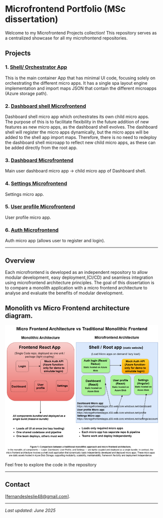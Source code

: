 # Microfrontend Portfolio (MSc dissertation)

Welcome to my Microfrontend Projects collection! This repository serves as a centralized showcase for all my microfrontend repositories.

## Projects

### 1. [Shell/ Orchestrator App](https://github.com/leslie628/Shell-app)  
This is the main container App that has minimal UI code, focusing solely on orchestrating the different micro apps. It has a single spa layout engine implementation and import maps JSON that contain the different microapps (Azure storage path).

### 2. [Dashboard shell Microfrontend](https://github.com/leslie628/dashboard-shell)  
Dashboard shell micro app which orchestrates its own child micro apps. The purpose of this is to facilitate flexibility in the future addition of new features as new micro apps, as the dashboard shell evolves. The dashboard shell will register the micro apps dynamically, but the micro apps will be added to the shell app import maps. Therefore, there is no need to redeploy the dashboard shell microapp to reflect new child micro apps, as these can be added directly from the root app.

### 3. [Dashboard Microfrontend](https://github.com/leslie628/dashboard-app)  
Main user dashboard micro app -> child micro app of Dashboard shell.

### 4. [Settings Microfrontend](https://github.com/leslie628/settings-app)  
Settings micro app.

### 5. [User profile Microfrontend](https://github.com/leslie628/user-profile)  
User profile micro app.

### 6. [Auth Microfrontend](https://github.com/leslie628/auth-app)  
Auth micro app (allows user to register and login).

---

## Overview

Each microfrontend is developed as an independent repository to allow modular development, easy deployment,(CI/CD) and seamless integration using microfrontend architecture principles. The goal of this dissertation is to compare a monolith application with a micro frontend architecture to analyse and evaluate the benefits of modular development.

## Monolith vs Micro Frontend architecture diagram. 
![Microfrontend Architecture](./images/Monolith-MicroFrontend-Architecture.png)


Feel free to explore the code in the repository

---

## Contact

[fernandesleslie48@gmail.com].

---

*Last updated: June 2025*

